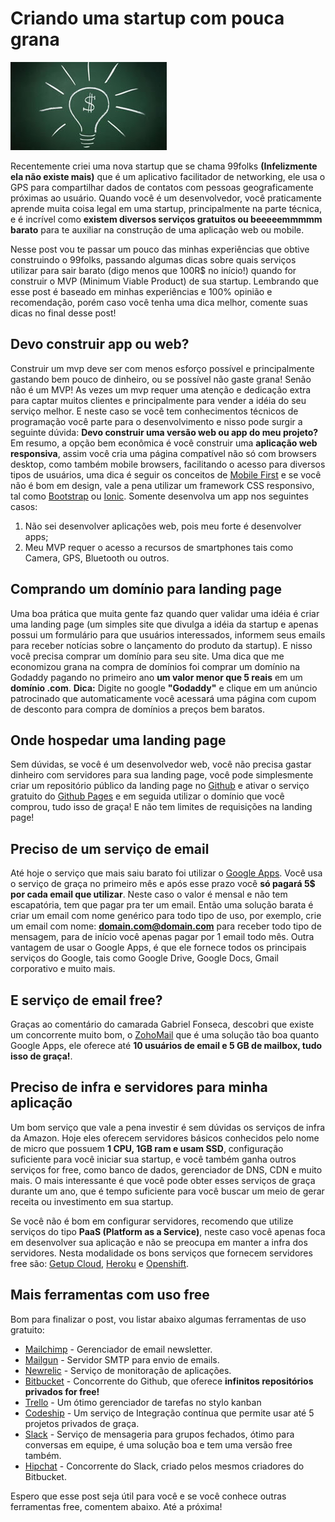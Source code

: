# Criando uma startup com pouca grana

![Criando uma startup com pouca grana](../images/startup-money.jpg "Criando uma startup com pouca grana")

Recentemente criei uma nova startup que se chama 99folks **(Infelizmente ela não existe mais)** que é um aplicativo facilitador de networking, ele usa o GPS para compartilhar dados de contatos com pessoas geograficamente próximas ao usuário. Quando você é um desenvolvedor, você praticamente aprende muita coisa legal em uma startup, principalmente na parte técnica, e é incrível como **existem diversos serviços gratuitos ou beeeeemmmmm barato** para te auxiliar na construção de uma aplicação web ou mobile.

Nesse post vou te passar um pouco das minhas experiências que obtive construindo o 99folks, passando algumas dicas sobre quais serviços utilizar para sair barato (digo menos que 100R$ no início!) quando for construir o MVP (Minimum Viable Product) de sua startup. Lembrando que esse post é baseado em minhas experiências e 100% opinião e recomendação, porém caso você tenha uma dica melhor, comente suas dicas no final desse post!

## Devo construir app ou web?

Construir um mvp deve ser com menos esforço possível e principalmente gastando bem pouco de dinheiro, ou se possível não gaste grana! Senão não é um MVP! As vezes um mvp requer uma atenção e dedicação extra para captar muitos clientes e principalmente para vender a idéia do seu serviço melhor. E neste caso se você tem conhecimentos técnicos de programação você parte para o desenvolvimento e nisso pode surgir a seguinte dúvida: **Devo construir uma versão web ou app do meu projeto?** Em resumo, a opção bem econômica é você construir uma **aplicação web responsiva**, assim você cria uma página compatível não só com browsers desktop, como também mobile browsers, facilitando o acesso para diversos tipos de usuários, uma dica é seguir os conceitos de [Mobile First](http://tableless.com.br/mobile-first-a-arte-de-pensar-com-foco/) e se você não é bom em design, vale a pena utilizar um framework CSS responsivo, tal como [Bootstrap](http://getbootstrap.com/) ou [Ionic](http://ionicframework.com/). Somente desenvolva um app nos seguintes casos:

1.  Não sei desenvolver aplicações web, pois meu forte é desenvolver apps;
2.  Meu MVP requer o acesso a recursos de smartphones tais como Camera, GPS, Bluetooth ou outros.

## Comprando um domínio para landing page

Uma boa prática que muita gente faz quando quer validar uma idéia é criar uma landing page (um simples site que divulga a idéia da startup e apenas possui um formulário para que usuários interessados, informem seus emails para receber notícias sobre o lançamento do produto da startup). E nisso você precisa comprar um domínio para seu site. Uma dica que me economizou grana na compra de domínios foi comprar um domínio na Godaddy pagando no primeiro ano **um valor menor que 5 reais** em um **domínio .com**.
**Dica:** Digite no google **"Godaddy"** e clique em um anúncio patrocinado que automaticamente você acessará uma página com cupom de desconto para compra de domínios a preços bem baratos.

## Onde hospedar uma landing page

Sem dúvidas, se você é um desenvolvedor web, você não precisa gastar dinheiro com servidores para sua landing page, você pode simplesmente criar um repositório público da landing page no [Github](http://github.com) e ativar o serviço gratuito do [Github Pages](https://pages.github.com/) e em seguida utilizar o domínio que você comprou, tudo isso de graça! E não tem limites de requisições na landing page!

## Preciso de um serviço de email

Até hoje o serviço que mais saiu barato foi utilizar o [Google Apps](https://www.google.com/work/apps/business/). Você usa o serviço de graça no primeiro mês e após esse prazo você **só pagará 5$ por cada email que utilizar**. Neste caso o valor é mensal e não tem escapatória, tem que pagar pra ter um email.
Então uma solução barata é criar um email com nome genérico para todo tipo de uso, por exemplo, crie um email com nome: **domain.com@domain.com** para receber todo tipo de mensagem, para de início você apenas pagar por 1 email todo mês.
Outra vantagem de usar o Google Apps, é que ele fornece todos os principais serviços do Google, tais como Google Drive, Google Docs, Gmail corporativo e muito mais.

## E serviço de email free?

Graças ao comentário do camarada Gabriel Fonseca, descobri que existe um concorrente muito bom, o [ZohoMail](https://www.zoho.com/mail/) que é uma solução tão boa quanto Google Apps, ele oferece até **10 usuários de email e 5 GB de mailbox, tudo isso de graça!**.

## Preciso de infra e servidores para minha aplicação

Um bom serviço que vale a pena investir é sem dúvidas os serviços de infra da Amazon. Hoje eles oferecem servidores básicos conhecidos pelo nome de micro que possuem **1 CPU, 1GB ram e usam SSD**, configuração suficiente para você iniciar sua startup, e você também ganha outros serviços for free, como banco de dados, gerenciador de DNS, CDN e muito mais. O mais interessante é que você pode obter esses serviços de graça durante um ano, que é tempo suficiente para você buscar um meio de gerar receita ou investimento em sua startup.

Se você não é bom em configurar servidores, recomendo que utilize serviços do tipo **PaaS (Platform as a Service)**, neste caso você apenas foca em desenvolver sua aplicação e não se preocupa em manter a infra dos servidores. Nesta modalidade os bons serviços que fornecem servidores free são: [Getup Cloud](https://getupcloud.com/index.html), [Heroku](https://heroku.com) e [Openshift](https://www.openshift.com).

## Mais ferramentas com uso free

Bom para finalizar o post, vou listar abaixo algumas ferramentas de uso gratuito:

*   [Mailchimp](http://mailchimp.com/) - Gerenciador de email newsletter.
*   [Mailgun](http://www.mailgun.com/) - Servidor SMTP para envio de emails.
*   [Newrelic](http://newrelic.com/) - Serviço de monitoração de aplicações.
*   [Bitbucket](https://bitbucket.org) - Concorrente do Github, que oferece **infinitos repositórios privados for free!**
*   [Trello](https://trello.com/) - Um ótimo gerenciador de tarefas no stylo kanban
*   [Codeship](https://codeship.com/) - Um serviço de Integração contínua que permite usar até 5 projetos privados de graça.
*   [Slack](https://slack.com/) - Serviço de mensageria para grupos fechados, ótimo para conversas em equipe, é uma solução boa e tem uma versão free também.
*   [Hipchat](https://www.hipchat.com) - Concorrente do Slack, criado pelos mesmos criadores do Bitbucket.

Espero que esse post seja útil para você e se você conhece outras ferramentas free, comentem abaixo. Até a próxima!